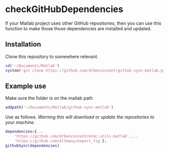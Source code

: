 # checkGitHubDependencies
If your Matlab project uses other GitHub repositories, then you can use this function to make those those dependencies are installed and updated.

## Installation

Clone this repository to somewhere relevant.

```matlab
cd('~/Documents/Matlab')
system('git clone https://github.com/drbenvincent/github-sync-matlab.git')
```

## Example use

Make sure the folder is on the matlab path
```matlab
addpath('~/Documents/Matlab/github-sync-matlab')
```

Use as follows. *Warning this will download or update the repositories to your machine.*
```matlab
dependencies={...
    'https://github.com/drbenvincent/mcmc-utils-matlab',...
    'https://github.com/altmany/export_fig'};
githubSync(dependencies)
```
